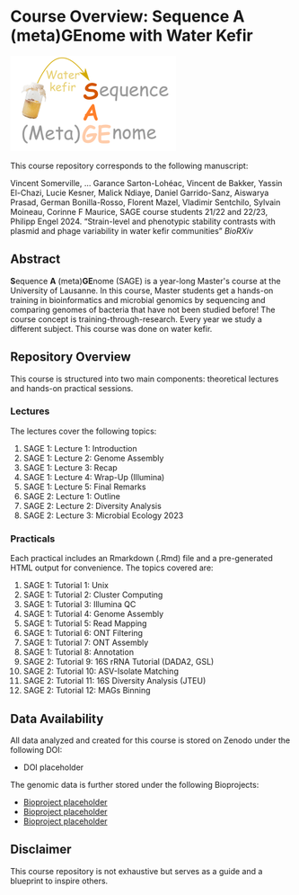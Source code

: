 # Course Overview: **S**equence **A** (meta)**GE**nome with Water Kefir

![Graphical abstract](Images/SAGE_logo.png)

This course repository corresponds to the following manuscript:

Vincent Somerville, … Garance Sarton-Lohéac, Vincent de Bakker, Yassin El-Chazi, Lucie Kesner, Malick Ndiaye, Daniel Garrido-Sanz, Aiswarya Prasad, German Bonilla-Rosso, Florent Mazel, Vladimir Sentchilo, Sylvain Moineau, Corinne F Maurice, SAGE course students 21/22 and 22/23, Philipp Engel 2024. “Strain-level and phenotypic stability contrasts with plasmid and phage variability in water kefir communities” *BioRXiv*

## Abstract

**S**equence **A** (meta)**GE**nome (SAGE) is a year-long Master's course at the University of Lausanne. In this course, Master students get a hands-on training in bioinformatics and microbial genomics by sequencing and comparing genomes of bacteria that have not been studied before! The course concept is training-through-research. Every year we study a different subject. This course was done on water kefir. 

## Repository Overview

This course is structured into two main components: theoretical lectures and hands-on practical sessions.

### Lectures

The lectures cover the following topics:

1. SAGE 1: Lecture 1: Introduction
2. SAGE 1: Lecture 2: Genome Assembly
3. SAGE 1: Lecture 3: Recap
4. SAGE 1: Lecture 4: Wrap-Up (Illumina)
5. SAGE 1: Lecture 5: Final Remarks
6. SAGE 2: Lecture 1: Outline
7. SAGE 2: Lecture 2: Diversity Analysis
8. SAGE 2: Lecture 3: Microbial Ecology 2023

### Practicals

Each practical includes an Rmarkdown (.Rmd) file and a pre-generated HTML output for convenience. The topics covered are:

1. SAGE 1: Tutorial 1: Unix
2. SAGE 1: Tutorial 2: Cluster Computing
3. SAGE 1: Tutorial 3: Illumina QC
4. SAGE 1: Tutorial 4: Genome Assembly
5. SAGE 1: Tutorial 5: Read Mapping
6. SAGE 1: Tutorial 6: ONT Filtering
7. SAGE 1: Tutorial 7: ONT Assembly
8. SAGE 1: Tutorial 8: Annotation
9. SAGE 2: Tutorial 9: 16S rRNA Tutorial (DADA2, GSL)
10. SAGE 2: Tutorial 10: ASV-Isolate Matching
11. SAGE 2: Tutorial 11: 16S Diversity Analysis (JTEU)
12. SAGE 2: Tutorial 12: MAGs Binning

## Data Availability

All data analyzed and created for this course is stored on Zenodo under the following DOI:

- DOI placeholder

The genomic data is further stored under the following Bioprojects:

- [Bioproject placeholder](https://www.ncbi.nlm.nih.gov/bioproject/PRJNA717134)
- [Bioproject placeholder](https://www.ncbi.nlm.nih.gov/bioproject/PRJNA1048529)
- [Bioproject placeholder](https://www.ncbi.nlm.nih.gov/bioproject/PRJNA1083966)

## Disclaimer

This course repository is not exhaustive but serves as a guide and a blueprint to inspire others.
